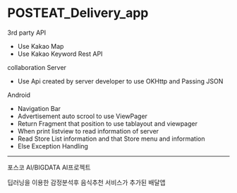 # POSTEAT_Delivery_app

3rd party API
- Use Kakao Map
- Use Kakao Keyword Rest API

collaboration Server
- Use Api created by server developer to use OKHttp and Passing JSON

Android
- Navigation Bar
- Advertisement auto scrool to use ViewPager
- Return Fragment that position to use tablayout and viewpager
- When print listview to read information of server
- Read Store List information and that Store menu and information
- Else Exception Handling


-----------------------------------------------------------

포스코 AI/BIGDATA AI프로젝트

딥러닝을 이용한 감정분석후 음식추천 서비스가 추가된 배달앱
